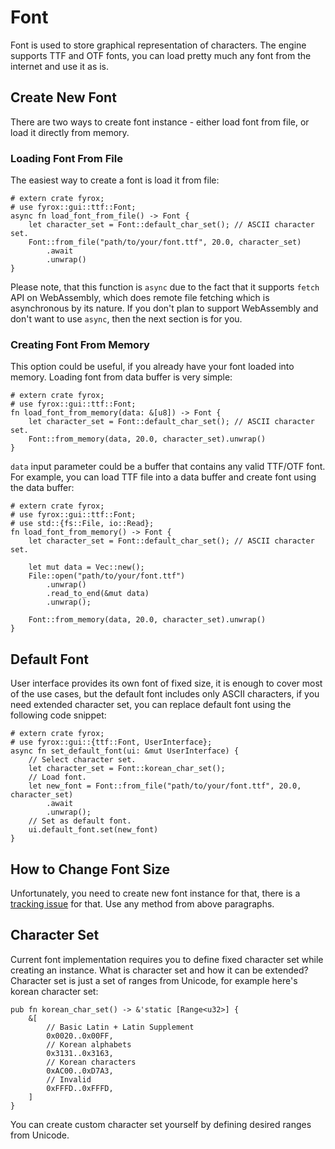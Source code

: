 # Font

Font is used to store graphical representation of characters. The engine supports TTF and OTF fonts, you can load
pretty much any font from the internet and use it as is.

## Create New Font

There are two ways to create font instance - either load font from file, or load it directly from memory.

### Loading Font From File

The easiest way to create a font is load it from file:

```rust,no_run
# extern crate fyrox;
# use fyrox::gui::ttf::Font;
async fn load_font_from_file() -> Font {
    let character_set = Font::default_char_set(); // ASCII character set.
    Font::from_file("path/to/your/font.ttf", 20.0, character_set)
        .await
        .unwrap()
}
```

Please note, that this function is `async` due to the fact that it supports `fetch` API on WebAssembly, which does
remote file fetching which is asynchronous by its nature. If you don't plan to support WebAssembly and don't want to
use `async`, then the next section is for you.

### Creating Font From Memory

This option could be useful, if you already have your font loaded into memory. Loading font from data buffer is very
simple:

```rust,no_run
# extern crate fyrox;
# use fyrox::gui::ttf::Font;
fn load_font_from_memory(data: &[u8]) -> Font {
    let character_set = Font::default_char_set(); // ASCII character set.
    Font::from_memory(data, 20.0, character_set).unwrap()
}
```

`data` input parameter could be a buffer that contains any valid TTF/OTF font. For example, you can load TTF file into
a data buffer and create font using the data buffer:

```rust,no_run
# extern crate fyrox;
# use fyrox::gui::ttf::Font;
# use std::{fs::File, io::Read};
fn load_font_from_memory() -> Font {
    let character_set = Font::default_char_set(); // ASCII character set.

    let mut data = Vec::new();
    File::open("path/to/your/font.ttf")
        .unwrap()
        .read_to_end(&mut data)
        .unwrap();

    Font::from_memory(data, 20.0, character_set).unwrap()
}
```

## Default Font

User interface provides its own font of fixed size, it is enough to cover most of the use cases, but the default font
includes only ASCII characters, if you need extended character set, you can replace default font using the following
code snippet:

```rust,no_run,edition2018
# extern crate fyrox;
# use fyrox::gui::{ttf::Font, UserInterface};
async fn set_default_font(ui: &mut UserInterface) {
    // Select character set.
    let character_set = Font::korean_char_set();
    // Load font.
    let new_font = Font::from_file("path/to/your/font.ttf", 20.0, character_set)
        .await
        .unwrap();
    // Set as default font.
    ui.default_font.set(new_font)
}
```

## How to Change Font Size

Unfortunately, you need to create new font instance for that, there is a 
[tracking issue](https://github.com/FyroxEngine/Fyrox/issues/74) for that. Use any method from above paragraphs.

## Character Set

Current font implementation requires you to define fixed character set while creating an instance. What is character
set and how it can be extended? Character set is just a set of ranges from Unicode, for example here's korean character
set:

```rust,no_run
pub fn korean_char_set() -> &'static [Range<u32>] {
    &[
        // Basic Latin + Latin Supplement
        0x0020..0x00FF,
        // Korean alphabets
        0x3131..0x3163,
        // Korean characters
        0xAC00..0xD7A3,
        // Invalid
        0xFFFD..0xFFFD,
    ]
}
```

You can create custom character set yourself by defining desired ranges from Unicode.